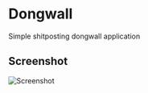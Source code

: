 # Dongwall
Simple shitposting dongwall application

## Screenshot

![Screenshot](http://i.imgur.com/vw6IbRj.png)
